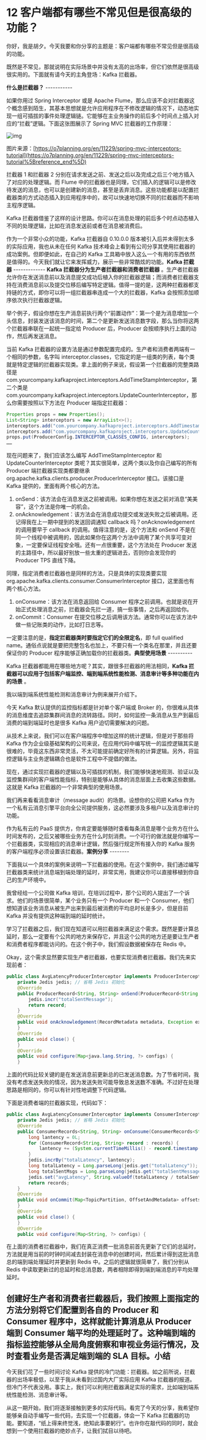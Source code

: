 # 12 客户端都有哪些不常见但是很高级的功能？

你好，我是胡夕。今天我要和你分享的主题是：客户端都有哪些不常见但是很高级的功能。

既然是不常见，那就说明在实际场景中并没有太高的出场率，但它们依然是很高级很实用的。下面就有请今天的主角登场：Kafka 拦截器。

**什么是拦截器？** -----------

如果你用过 Spring Interceptor 或是 Apache Flume，那么应该不会对拦截器这个概念感到陌生，其基本思想就是允许应用程序在不修改逻辑的情况下，动态地实现一组可插拔的事件处理逻辑链。它能够在主业务操作的前后多个时间点上插入对应的“拦截”逻辑。下面这张图展示了 Spring MVC 拦截器的工作原理：

![img](assets/096831a3ba037b3f9e507e6db631d3c4.png)

图片来源：[https://o7planning.org/en/11229/spring-mvc-interceptors-tutorial](https://o7planning.org/en/11229/spring-mvc-interceptors-tutorial%5Breference_end%5D)

拦截器 1 和拦截器 2 分别在请求发送之前、发送之后以及完成之后三个地方插入了对应的处理逻辑。而 Flume 中的拦截器也是同理，它们插入的逻辑可以是修改待发送的消息，也可以是创建新的消息，甚至是丢弃消息。这些功能都是以配置拦截器类的方式动态插入到应用程序中的，故可以快速地切换不同的拦截器而不影响主程序逻辑。

Kafka 拦截器借鉴了这样的设计思路。你可以在消息处理的前后多个时点动态植入不同的处理逻辑，比如在消息发送前或者在消息被消费后。

作为一个非常小众的功能，Kafka 拦截器自 0.10.0.0 版本被引入后并未得到太多的实际应用，我也从未在任何 Kafka 技术峰会上看到有公司分享其使用拦截器的成功案例。但即便如此，在自己的 Kafka 工具箱中放入这么一个有用的东西依然是值得的。今天我们就让它来发挥威力，展示一些非常酷炫的功能。**Kafka 拦截器** ------------- **Kafka 拦截器分为生产者拦截器和消费者拦截器** 。生产者拦截器允许你在发送消息前以及消息提交成功后植入你的拦截器逻辑；而消费者拦截器支持在消费消息前以及提交位移后编写特定逻辑。值得一提的是，这两种拦截器都支持链的方式，即你可以将一组拦截器串连成一个大的拦截器，Kafka 会按照添加顺序依次执行拦截器逻辑。

举个例子，假设你想在生产消息前执行两个“前置动作”：第一个是为消息增加一个头信息，封装发送该消息的时间，第二个是更新发送消息数字段，那么当你将这两个拦截器串联在一起统一指定给 Producer 后，Producer 会按顺序执行上面的动作，然后再发送消息。

当前 Kafka 拦截器的设置方法是通过参数配置完成的。生产者和消费者两端有一个相同的参数，名字叫 interceptor.classes，它指定的是一组类的列表，每个类就是特定逻辑的拦截器实现类。拿上面的例子来说，假设第一个拦截器的完整类路径是 com.yourcompany.kafkaproject.interceptors.AddTimeStampInterceptor，第二个类是 com.yourcompany.kafkaproject.interceptors.UpdateCounterInterceptor，那么你需要按照以下方法在 Producer 端指定拦截器：

```java
Properties props = new Properties();
List<String> interceptors = new ArrayList<>();
interceptors.add("com.yourcompany.kafkaproject.interceptors.AddTimestampInterceptor"); // 拦截器 1
interceptors.add("com.yourcompany.kafkaproject.interceptors.UpdateCounterInterceptor"); // 拦截器 2
props.put(ProducerConfig.INTERCEPTOR_CLASSES_CONFIG, interceptors);
……
```

现在问题来了，我们应该怎么编写 AddTimeStampInterceptor 和 UpdateCounterInterceptor 类呢？其实很简单，这两个类以及你自己编写的所有 Producer 端拦截器实现类都要继承 org.apache.kafka.clients.producer.ProducerInterceptor 接口。该接口是 Kafka 提供的，里面有两个核心的方法。

1. onSend：该方法会在消息发送之前被调用。如果你想在发送之前对消息“美美容”，这个方法是你唯一的机会。
1. onAcknowledgement：该方法会在消息成功提交或发送失败之后被调用。还记得我在上一期中提到的发送回调通知 callback 吗？onAcknowledgement 的调用要早于 callback 的调用。值得注意的是，这个方法和 onSend 不是在同一个线程中被调用的，因此如果你在这两个方法中调用了某个共享可变对象，一定要保证线程安全哦。还有一点很重要，这个方法处在 Producer 发送的主路径中，所以最好别放一些太重的逻辑进去，否则你会发现你的 Producer TPS 直线下降。

同理，指定消费者拦截器也是同样的方法，只是具体的实现类要实现 org.apache.kafka.clients.consumer.ConsumerInterceptor 接口，这里面也有两个核心方法。

1. onConsume：该方法在消息返回给 Consumer 程序之前调用。也就是说在开始正式处理消息之前，拦截器会先拦一道，搞一些事情，之后再返回给你。
1. onCommit：Consumer 在提交位移之后调用该方法。通常你可以在该方法中做一些记账类的动作，比如打日志等。

一定要注意的是，**指定拦截器类时要指定它们的全限定名**，即 full qualified name。通俗点说就是要把完整包名也加上，不要只有一个类名在那里，并且还要保证你的 Producer 程序能够正确加载你的拦截器类。**典型使用场景** ----------

Kafka 拦截器都能用在哪些地方呢？其实，跟很多拦截器的用法相同，**Kafka 拦截器可以应用于包括客户端监控、端到端系统性能检测、消息审计等多种功能在内的场景** 。

我以端到端系统性能检测和消息审计为例来展开介绍下。

今天 Kafka 默认提供的监控指标都是针对单个客户端或 Broker 的，你很难从具体的消息维度去追踪集群间消息的流转路径。同时，如何监控一条消息从生产到最后消费的端到端延时也是很多 Kafka 用户迫切需要解决的问题。

从技术上来说，我们可以在客户端程序中增加这样的统计逻辑，但是对于那些将 Kafka 作为企业级基础架构的公司来说，在应用代码中编写统一的监控逻辑其实是很难的，毕竟这东西非常灵活，不太可能提前确定好所有的计算逻辑。另外，将监控逻辑与主业务逻辑耦合也是软件工程中不提倡的做法。

现在，通过实现拦截器的逻辑以及可插拔的机制，我们能够快速地观测、验证以及监控集群间的客户端性能指标，特别是能够从具体的消息层面上去收集这些数据。这就是 Kafka 拦截器的一个非常典型的使用场景。

我们再来看看消息审计（message audit）的场景。设想你的公司把 Kafka 作为一个私有云消息引擎平台向全公司提供服务，这必然要涉及多租户以及消息审计的功能。

作为私有云的 PaaS 提供方，你肯定要能够随时查看每条消息是哪个业务方在什么时间发布的，之后又被哪些业务方在什么时刻消费。一个可行的做法就是你编写一个拦截器类，实现相应的消息审计逻辑，然后强行规定所有接入你的 Kafka 服务的客户端程序必须设置该拦截器。**案例分享** --------

下面我以一个具体的案例来说明一下拦截器的使用。在这个案例中，我们通过编写拦截器类来统计消息端到端处理的延时，非常实用，我建议你可以直接移植到你自己的生产环境中。

我曾经给一个公司做 Kafka 培训，在培训过程中，那个公司的人提出了一个诉求。他们的场景很简单，某个业务只有一个 Producer 和一个 Consumer，他们想知道该业务消息从被生产出来到最后被消费的平均总时长是多少，但是目前 Kafka 并没有提供这种端到端的延时统计。

学习了拦截器之后，我们现在知道可以用拦截器来满足这个需求。既然是要计算总延时，那么一定要有个公共的地方来保存它，并且这个公共的地方还是要让生产者和消费者程序都能访问的。在这个例子中，我们假设数据被保存在 Redis 中。

Okay，这个需求显然要实现生产者拦截器，也要实现消费者拦截器。我们先来实现前者：

```java
public class AvgLatencyProducerInterceptor implements ProducerInterceptor<String, String> {
    private Jedis jedis; // 省略 Jedis 初始化
    @Override
    public ProducerRecord<String, String> onSend(ProducerRecord<String, String> record) {
        jedis.incr("totalSentMessage");
        return record;
    }
    @Override
    public void onAcknowledgement(RecordMetadata metadata, Exception exception) {
    }
    @Override
    public void close() {
    }
    @Override
    public void configure(Map<java.lang.String, ?> configs) {
    }
```

上面的代码比较关键的是在发送消息前更新总的已发送消息数。为了节省时间，我没有考虑发送失败的情况，因为发送失败可能导致总发送数不准确。不过好在处理思路是相同的，你可以有针对性地调整下代码逻辑。

下面是消费者端的拦截器实现，代码如下：

```java
public class AvgLatencyConsumerInterceptor implements ConsumerInterceptor<String, String> {
    private Jedis jedis; // 省略 Jedis 初始化
    @Override
    public ConsumerRecords<String, String> onConsume(ConsumerRecords<String, String> records) {
        long lantency = 0L;
        for (ConsumerRecord<String, String> record : records) {
            lantency += (System.currentTimeMillis() - record.timestamp());
        }
        jedis.incrBy("totalLatency", lantency);
        long totalLatency = Long.parseLong(jedis.get("totalLatency"));
        long totalSentMsgs = Long.parseLong(jedis.get("totalSentMessage"));
        jedis.set("avgLatency", String.valueOf(totalLatency / totalSentMsgs));
        return records;
    }
    @Override
    public void onCommit(Map<TopicPartition, OffsetAndMetadata> offsets) {
    }
    @Override
    public void close() {
    }
    @Override
    public void configure(Map<String, ?> configs) {
```

在上面的消费者拦截器中，我们在真正消费一批消息前首先更新了它们的总延时，方法就是用当前的时钟时间减去封装在消息中的创建时间，然后累计得到这批消息总的端到端处理延时并更新到 Redis 中。之后的逻辑就很简单了，我们分别从 Redis 中读取更新过的总延时和总消息数，两者相除即得到端到端消息的平均处理延时。

## 创建好生产者和消费者拦截器后，我们按照上面指定的方法分别将它们配置到各自的 Producer 和 Consumer 程序中，这样就能计算消息从 Producer 端到 Consumer 端平均的处理延时了。这种端到端的指标监控能够从全局角度俯察和审视业务运行情况，及时查看业务是否满足端到端的 SLA 目标。**小结**

今天我们花了一些时间讨论 Kafka 提供的冷门功能：拦截器。如之前所说，拦截器的出场率极低，以至于我从未看到过国内大厂实际应用 Kafka 拦截器的报道。但冷门不代表没用。事实上，我们可以利用拦截器满足实际的需求，比如端到端系统性能检测、消息审计等。

从这一期开始，我们将逐渐接触到更多的实际代码。看完了今天的分享，我希望你能够亲自动手编写一些代码，去实现一个拦截器，体会一下 Kafka 拦截器的功能。要知道，“纸上得来终觉浅，绝知此事要躬行”。也许你在敲代码的同时，就会想到一个使用拦截器的绝妙点子，让我们拭目以待吧。
